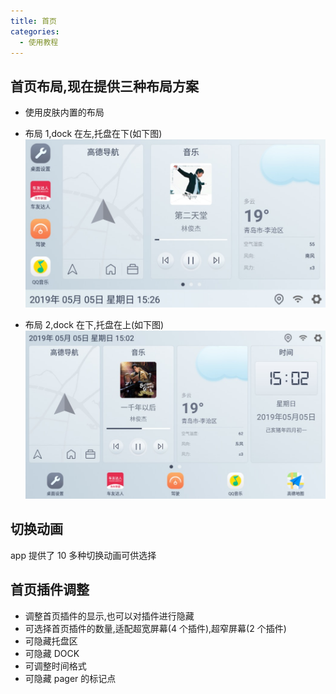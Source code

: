 ```yaml
---
title: 首页
categories:
  - 使用教程
---
```


## 首页布局,现在提供三种布局方案

- 使用皮肤内置的布局

- 布局 1,dock 在左,托盘在下(如下图)
  ![layout1](../../img/layout1.jpg)
- 布局 2,dock 在下,托盘在上(如下图)
  ![layout2](../../img/layout2.jpg)

## 切换动画

app 提供了 10 多种切换动画可供选择

## 首页插件调整

- 调整首页插件的显示,也可以对插件进行隐藏
- 可选择首页插件的数量,适配超宽屏幕(4 个插件),超窄屏幕(2 个插件)
- 可隐藏托盘区
- 可隐藏 DOCK
- 可调整时间格式
- 可隐藏 pager 的标记点
